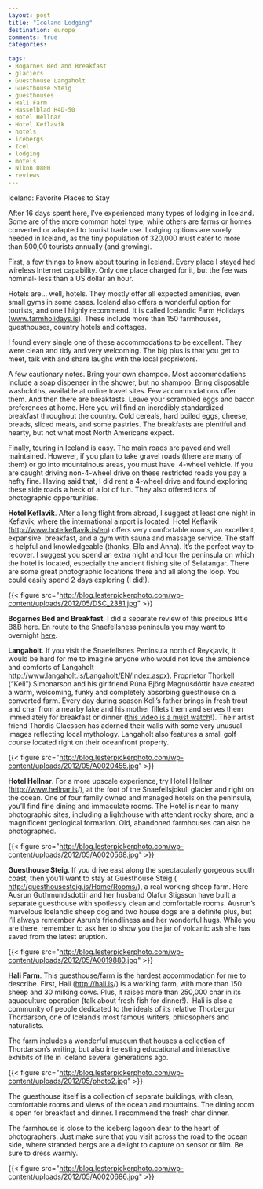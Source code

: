 ```yaml
---
layout: post
title: "Iceland Lodging"
destination: europe
comments: true
categories:

tags:
- Bogarnes Bed and Breakfast
- glaciers
- Guesthouse Langaholt
- Guesthouse Steig
- guesthouses
- Hali Farm
- Hasselblad H4D-50
- Hotel Hellnar
- Hotel Keflavik
- hotels
- icebergs
- Icel
- lodging
- motels
- Nikon D800
- reviews
---
```

Iceland: Favorite Places to Stay

After 16 days spent here, I’ve experienced many types of lodging in Iceland. Some are of the more common hotel type, while others are farms or homes converted or adapted to tourist trade use. Lodging options are sorely needed in Iceland, as the tiny population of 320,000 must cater to more than 500,00 tourists annually (and growing).

First, a few things to know about touring in Iceland. Every place I stayed had wireless Internet capability. Only one place charged for it, but the fee was nominal- less than a US dollar an hour.

Hotels are… well, hotels. They mostly offer all expected amenities, even small gyms in some cases. Iceland also offers a wonderful option for tourists, and one I highly recommend. It is called Icelandic Farm Holidays (<a href="http://www.farmholidays.is">www.farmholidays.is</a>). These include more than 150 farmhouses, guesthouses, country hotels and cottages.

I found every single one of these accommodations to be excellent. They were clean and tidy and very welcoming. The big plus is that you get to meet, talk with and share laughs with the local proprietors.

A few cautionary notes. Bring your own shampoo. Most accommodations include a soap dispenser in the shower, but no shampoo. Bring disposable washcloths, available at online travel sites. Few accommodations offer them. And then there are breakfasts. Leave your scrambled eggs and bacon preferences at home. Here you will find an incredibly standardized breakfast throughout the country. Cold cereals, hard boiled eggs, cheese, breads, sliced meats, and some pastries. The breakfasts are plentiful and hearty, but not what most North Americans expect.

Finally, touring in Iceland is easy. The main roads are paved and well maintained. However, if you plan to take gravel roads (there are many of them) or go into mountainous areas, you must have  4-wheel vehicle. If you are caught driving non-4-wheel drive on these restricted roads you pay a hefty fine. Having said that, I did rent a 4-wheel drive and found exploring these side roads a heck of a lot of fun. They also offered tons of photographic opportunities.

<strong>Hotel Keflavik</strong>. After a long flight from abroad, I suggest at least one night in Keflavik, where the international airport is located. Hotel Keflavik (<a href="http://www.hotelkeflavik.is/en">http://www.hotelkeflavik.is/en</a>) offers very comfortable rooms, an excellent, expansive  breakfast, and a gym with sauna and massage service. The staff is helpful and knowledgeable (thanks, Ella and Anna). It’s the perfect way to recover. I suggest you spend an extra night and tour the peninsula on which the hotel is located, especially the ancient fishing site of Selatangar. There are some great photographic locations there and all along the loop. You could easily spend 2 days exploring (I did!).

{{< figure src="http://blog.lesterpickerphoto.com/wp-content/uploads/2012/05/DSC_2381.jpg" >}}

<strong>Bogarnes Bed and Breakfast</strong>. I did a separate review of this precious little B&amp;B here. En route to the Snaefellsness peninsula you may want to overnight <a href="http://blog.lesterpickerphoto.com/2012/05/09/iceland-a-jewel-in-borgarnes/">here</a>.

<strong>Langaholt</strong>. If you visit the Snaefellsnes Peninsula north of Reykjavik, it would be hard for me to imagine anyone who would not love the ambience and comforts of Langaholt <a href="http://www.langaholt.is/Langaholt/EN/Index.aspx">http://www.langaholt.is/Langaholt/EN/Index.aspx</a>). Proprietor Thorkell (“Keli”) Simonarson and his girlfriend Rúna Björg Magnúsdóttir have created a warm, welcoming, funky and completely absorbing guesthouse on a converted farm. Every day during season Keli’s father brings in fresh trout and char from a nearby lake and his mother fillets them and serves them immediately for breakfast or dinner (<a href="http://youtu.be/1bSYaSZHzu4">this video is a must watch</a>!). Their artist friend Thordis Claessen has adorned their walls with some very unusual images reflecting local mythology. Langaholt also features a small golf course located right on their oceanfront property.

{{< figure src="http://blog.lesterpickerphoto.com/wp-content/uploads/2012/05/A0020455.jpg" >}}

<strong>Hotel Hellnar</strong>. For a more upscale experience, try Hotel Hellnar (<a href="http://www.hellnar.is">http://www.hellnar.is</a>/), at the foot of the Snaefellsjokull glacier and right on the ocean. One of four family owned and managed hotels on the peninsula, you’ll find fine dining and immaculate rooms. The Hotel is near to many photographic sites, including a lighthouse with attendant rocky shore, and a magnificent geological formation. Old, abandoned farmhouses can also be photographed.

{{< figure src="http://blog.lesterpickerphoto.com/wp-content/uploads/2012/05/A0020568.jpg" >}}

<strong>Guesthouse Steig</strong>. If you drive east along the spectacularly gorgeous south coast, then you’ll want to stay at Guesthouse Steig ( <a href="http://guesthousesteig.is/Home/Rooms/">http://guesthousesteig.is/Home/Rooms/</a>), a real working sheep farm. Here Ausrun Guthmundsdottir and her husband Olafur Stigsson have built a separate guesthouse with spotlessly clean and comfortable rooms. Ausrun’s marvelous Icelandic sheep dog and two house dogs are a definite plus, but I’ll always remember Asrun’s friendliness and her wonderful hugs. While you are there, remember to ask her to show you the jar of volcanic ash she has saved from the latest eruption.

{{< figure src="http://blog.lesterpickerphoto.com/wp-content/uploads/2012/05/A0019880.jpg" >}}

<strong>Hali Farm</strong>. This guesthouse/farm is the hardest accommodation for me to describe. First, Hali (<a href="http://hali.is">http://hali.is</a>/) is a working farm, with more than 150 sheep and 30 milking cows. Plus, it raises more than 250,000 char in its aquaculture operation (talk about fresh fish for dinner!).  Hali is also a community of people dedicated to the ideals of its relative Thorbergur Thordarson, one of Iceland’s most famous writers, philosophers and naturalists.

The farm includes a wonderful museum that houses a collection of Thordarson’s writing, but also interesting educational and interactive exhibits of life in Iceland several generations ago.

{{< figure src="http://blog.lesterpickerphoto.com/wp-content/uploads/2012/05/photo2.jpg" >}}

The guesthouse itself is a collection of separate buildings, with clean, comfortable rooms and views of the ocean and mountains. The dining room is open for breakfast and dinner. I recommend the fresh char dinner.

The farmhouse is close to the iceberg lagoon dear to the heart of photographers. Just make sure that you visit across the road to the ocean side, where stranded bergs are a delight to capture on sensor or film. Be sure to dress warmly.

{{< figure src="http://blog.lesterpickerphoto.com/wp-content/uploads/2012/05/A0020686.jpg" >}}
